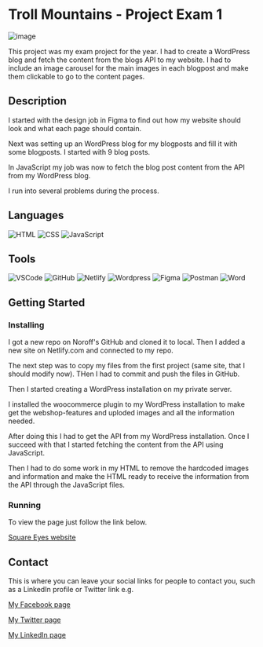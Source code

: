 # Troll Mountains - Project Exam 1

![image](https://roarfh-portifolio.netlify.app/images/exProject.png)

This project was my exam project for the year. I had to create a WordPress blog and fetch the content from the blogs API to my website. I had to include an image carousel for the main images in each blogpost and make them clickable to go to the content pages.

## Description

I started with the design job in Figma to find out how my website should look and what each page should contain.

Next was setting up an WordPress blog for my blogposts and fill it with some blogposts. I started with 9 blog posts.

In JavaScript my job was now to fetch the blog post content from the API from my WordPress blog.

I run into several problems during the process.

## Languages

![HTML](https://img.shields.io/badge/HTML5-E34F26?style=for-the-badge&logo=html5&logoColor=white)
![CSS](https://img.shields.io/badge/CSS3-1572B6?style=for-the-badge&logo=css3&logoColor=white)
![JavaScript](https://img.shields.io/badge/JavaScript-323330?style=for-the-badge&logo=javascript&logoColor=F7DF1E)
![]()
![]()
![]()

## Tools

![VSCode](https://img.shields.io/badge/VSCode-0078D4?style=for-the-badge&logo=visual%20studio%20code&logoColor=white)
![GitHub](https://img.shields.io/badge/GitHub-100000?style=for-the-badge&logo=github&logoColor=white)
![Netlify](https://img.shields.io/badge/Netlify-00C7B7?style=for-the-badge&logo=netlify&logoColor=white)
![Wordpress](https://img.shields.io/badge/Wordpress-21759B?style=for-the-badge&logo=wordpress&logoColor=white)
![Figma](https://img.shields.io/badge/Figma-F24E1E?style=for-the-badge&logo=figma&logoColor=white)
![Postman](https://img.shields.io/badge/Postman-FF6C37?style=for-the-badge&logo=Postman&logoColor=white)
![Word](https://img.shields.io/badge/Microsoft_Word-2B579A?style=for-the-badge&logo=microsoft-word&logoColor=white)

## Getting Started

### Installing

I got a new repo on Noroff's GitHub and cloned it to local. Then I added a new site on Netlify.com and connected to my repo.

The next step was to copy my files from the first project (same site, that I should modify now). THen I had to commit and push the files in GitHub.

Then I started creating a WordPress installation on my private server.

I installed the woocommerce plugin to my WordPress installation to make get the webshop-features and uploded images and all the information needed.

After doing this I had to get the API from my WordPress installation. Once I succeed with that I started fetching the content from the API using JavaScript.

Then I had to do some work in my HTML to remove the hardcoded images and information and make the HTML ready to receive the information from the API through the JavaScript files.

### Running

To view the page just follow the link below.

[Square Eyes website](https://roarfh2.netlify.app/)

## Contact

This is where you can leave your social links for people to contact you, such as a LinkedIn profile or Twitter link e.g.

[My Facebook page](https://www.facebook.com/roarfh/)

[My Twitter page](https://twitter.com/webutvikleren)

[My LinkedIn page](https://www.linkedin.com/in/roar-falch-hanssen-0781aa56?fbclid=IwAR0--0n8C0uRH3bLF11PFOg8uf1kKjJfg2w8yQbF-fLT39cJ9RdhP4UeRDo)
